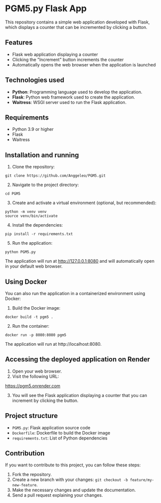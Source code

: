 # PGM5.py Flask App

This repository contains a simple web application developed with Flask, which displays a counter that can be incremented by clicking a button.

## Features

- Flask web application displaying a counter
- Clicking the "Increment" button increments the counter
- Automatically opens the web browser when the application is launched

## Technologies used

- **Python**: Programming language used to develop the application.
- **Flask**: Python web framework used to create the application.
- **Waitress**: WSGI server used to run the Flask application.

## Requirements

- Python 3.9 or higher
- Flask
- Waitress

## Installation and running

1. Clone the repository:
```
git clone https://github.com/Anggeleo/PGM5.git
```

2. Navigate to the project directory:
```
cd PGM5
```

3. Create and activate a virtual environment (optional, but recommended):
```
python -m venv venv
source venv/bin/activate
```

4. Install the dependencies:
```
pip install -r requirements.txt
```

5. Run the application:
```
python PGM5.py
```

The application will run at http://127.0.0.1:8080 and will automatically open in your default web browser.

## Using Docker

You can also run the application in a containerized environment using Docker:

1. Build the Docker image:
```
docker build -t pgm5 .
```

2. Run the container:
```
docker run -p 8080:8080 pgm5
```

The application will run at http://localhost:8080.

## Accessing the deployed application on Render

1. Open your web browser.
2. Visit the following URL:

https://pgm5.onrender.com

3. You will see the Flask application displaying a counter that you can increment by clicking the button.

## Project structure

- `PGM5.py`: Flask application source code
- `Dockerfile`: Dockerfile to build the Docker image
- `requirements.txt`: List of Python dependencies

## Contribution

If you want to contribute to this project, you can follow these steps:

1. Fork the repository.
2. Create a new branch with your changes: `git checkout -b feature/my-new-feature`.
3. Make the necessary changes and update the documentation.
4. Send a pull request explaining your changes.
